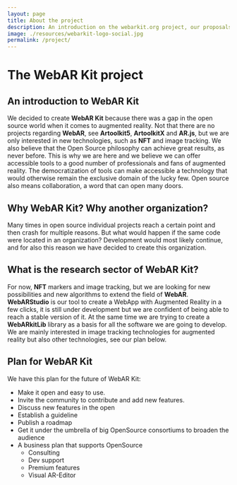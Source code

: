 ```yaml
---
layout: page
title: About the project
description: An introduction on the webarkit.org project, our proposals and plans for the future of WebAR.
image: ./resources/webarkit-logo-social.jpg
permalink: /project/
---
```

# The WebAR Kit project
## An introduction to WebAR Kit
We decided to create **WebAR Kit** because there was a gap in the open source world when it comes to augmented reality. Not that there are no projects regarding **WebAR**, see **Artoolkit5**, **ArtoolkitX** and **AR.js**, but we are only interested in new technologies, such as **NFT** and image tracking. We also believe that the Open Source philosophy can achieve great results, as never before. This is why we are here and we believe we can offer accessible tools to a good number of professionals and fans of augmented reality. The democratization of tools can make accessible a technology that would otherwise remain the exclusive domain of the lucky few. Open source also means collaboration, a word that can open many doors.
<br/>
## Why WebAR Kit? Why another organization?
Many times in open source individual projects reach a certain point and then crash for multiple reasons. But what would happen if the same code were located in an organization? Development would most likely continue, and for also this reason we have decided to create this organization.

## What is the research sector of WebAR Kit?
For now, **NFT** markers and image tracking, but we are looking for new possibilities and new algorithms to extend the field of **WebAR**. **WebARStudio** is our tool to create a WebApp with Augmented Reality in a few clicks, it is still under development but we are confident of being able to reach a stable version of it. At the same time we are trying to create a **WebARkitLib** library as a basis for all the software we are going to develop.
We are mainly interested in image tracking technologies for augmented reality but also other technologies, see our plan below.

## Plan for WebAR Kit
We have this plan for the future of WebAR Kit:

 - Make it open and easy to use.
 - Invite the community to contribute and add new features.
 - Discuss new features in the open
 - Establish a guideline
 - Publish a roadmap
 - Get it under the umbrella of big OpenSource consortiums to broaden the audience
 - A business plan that supports OpenSource
   - Consulting
   - Dev support
   - Premium features
   - Visual AR-Editor
